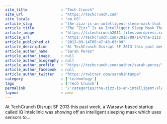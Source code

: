 ```yaml
---
site_title               : "Tech Crunch"
site_url                 : "https://techcrunch.com"
site_locale              : "en_US"
article_slug             : "the-zizz-is-an-intelligent-sleep-mask-that-helps-you-get-better-zzzs"
article_title            : "The “Zizz” Is An Intelligent Sleep Mask That Helps You Get Better Zzz’s"
article_image            : "https://tctechcrunch2011.files.wordpress.com/2013/09/zizzmask.jpg?w=764&h=400&crop=1"
article_url              : "https://techcrunch.com/2013/09/14/the-zizz-is-an-intelligent-sleep-mask-which-helps-you-get-better-zzzs/"
article_published_at     : "2013-09-14T05:47:49-03:00"
article_description      : "At TechCrunch Disrupt SF 2013 this past week, a Warsaw-based startup called IQ Intelclinic was showing off an intelligent sleeping mask which uses sensors to..."
article_author_name      : "Sarah Perez"
article_author_image     : null
article_author_biography : null
article_author_profile   : "https://techcrunch.com/author/sarah-perez/"
article_author_facebook  : null
article_author_twitter   : "https://twitter.com/sarahintampa"
category                 : ['technology']
tags                     : ['Tech Crunch']
permalink                : "/:categories/the-zizz-is-an-intelligent-sleep-mask-that-helps-you-get-better-zzzs/"
layout                   : post
---
```


At TechCrunch Disrupt SF 2013 this past week, a Warsaw-based startup called IQ Intelclinic was showing off an intelligent sleeping mask which uses sensors to...
